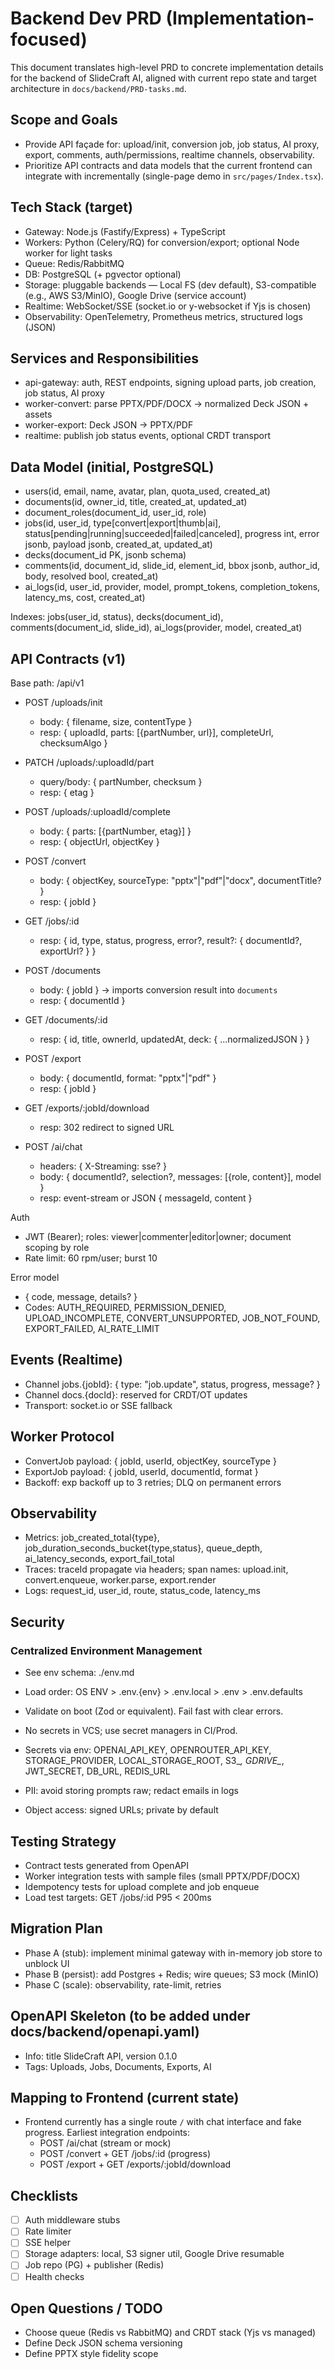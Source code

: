 # Backend Dev PRD (Implementation-focused)

This document translates high-level PRD to concrete implementation details for the backend of SlideCraft AI, aligned with current repo state and target architecture in `docs/backend/PRD-tasks.md`.

## Scope and Goals
- Provide API façade for: upload/init, conversion job, job status, AI proxy, export, comments, auth/permissions, realtime channels, observability.
- Prioritize API contracts and data models that the current frontend can integrate with incrementally (single-page demo in `src/pages/Index.tsx`).

## Tech Stack (target)
- Gateway: Node.js (Fastify/Express) + TypeScript
- Workers: Python (Celery/RQ) for conversion/export; optional Node worker for light tasks
- Queue: Redis/RabbitMQ
- DB: PostgreSQL (+ pgvector optional)
- Storage: pluggable backends — Local FS (dev default), S3-compatible (e.g., AWS S3/MinIO), Google Drive (service account)
- Realtime: WebSocket/SSE (socket.io or y-websocket if Yjs is chosen)
- Observability: OpenTelemetry, Prometheus metrics, structured logs (JSON)

## Services and Responsibilities
- api-gateway: auth, REST endpoints, signing upload parts, job creation, job status, AI proxy
- worker-convert: parse PPTX/PDF/DOCX → normalized Deck JSON + assets
- worker-export: Deck JSON → PPTX/PDF
- realtime: publish job status events, optional CRDT transport

## Data Model (initial, PostgreSQL)
- users(id, email, name, avatar, plan, quota_used, created_at)
- documents(id, owner_id, title, created_at, updated_at)
- document_roles(document_id, user_id, role)
- jobs(id, user_id, type[convert|export|thumb|ai], status[pending|running|succeeded|failed|canceled], progress int, error jsonb, payload jsonb, created_at, updated_at)
- decks(document_id PK, jsonb schema)
- comments(id, document_id, slide_id, element_id, bbox jsonb, author_id, body, resolved bool, created_at)
- ai_logs(id, user_id, provider, model, prompt_tokens, completion_tokens, latency_ms, cost, created_at)

Indexes: jobs(user_id, status), decks(document_id), comments(document_id, slide_id), ai_logs(provider, model, created_at)

## API Contracts (v1)
Base path: /api/v1

- POST /uploads/init
  - body: { filename, size, contentType }
  - resp: { uploadId, parts: [{partNumber, url}], completeUrl, checksumAlgo }
- PATCH /uploads/:uploadId/part
  - query/body: { partNumber, checksum }
  - resp: { etag }
- POST /uploads/:uploadId/complete
  - body: { parts: [{partNumber, etag}] }
  - resp: { objectUrl, objectKey }

- POST /convert
  - body: { objectKey, sourceType: "pptx"|"pdf"|"docx", documentTitle? }
  - resp: { jobId }

- GET /jobs/:id
  - resp: { id, type, status, progress, error?, result?: { documentId?, exportUrl? } }

- POST /documents
  - body: { jobId } -> imports conversion result into `documents`
  - resp: { documentId }

- GET /documents/:id
  - resp: { id, title, ownerId, updatedAt, deck: { ...normalizedJSON } }

- POST /export
  - body: { documentId, format: "pptx"|"pdf" }
  - resp: { jobId }

- GET /exports/:jobId/download
  - resp: 302 redirect to signed URL

- POST /ai/chat
  - headers: { X-Streaming: sse? }
  - body: { documentId?, selection?, messages: [{role, content}], model }
  - resp: event-stream or JSON { messageId, content }

Auth
- JWT (Bearer); roles: viewer|commenter|editor|owner; document scoping by role
- Rate limit: 60 rpm/user; burst 10

Error model
- { code, message, details? }
- Codes: AUTH_REQUIRED, PERMISSION_DENIED, UPLOAD_INCOMPLETE, CONVERT_UNSUPPORTED, JOB_NOT_FOUND, EXPORT_FAILED, AI_RATE_LIMIT

## Events (Realtime)
- Channel jobs.{jobId}: { type: "job.update", status, progress, message? }
- Channel docs.{docId}: reserved for CRDT/OT updates
- Transport: socket.io or SSE fallback

## Worker Protocol
- ConvertJob payload: { jobId, userId, objectKey, sourceType }
- ExportJob payload: { jobId, userId, documentId, format }
- Backoff: exp backoff up to 3 retries; DLQ on permanent errors

## Observability
- Metrics: job_created_total{type}, job_duration_seconds_bucket{type,status}, queue_depth, ai_latency_seconds, export_fail_total
- Traces: traceId propagate via headers; span names: upload.init, convert.enqueue, worker.parse, export.render
- Logs: request_id, user_id, route, status_code, latency_ms

## Security

### Centralized Environment Management
- See env schema: ./env.md
- Load order: OS ENV > .env.{env} > .env.local > .env > .env.defaults
- Validate on boot (Zod or equivalent). Fail fast with clear errors.
- No secrets in VCS; use secret managers in CI/Prod.

- Secrets via env: OPENAI_API_KEY, OPENROUTER_API_KEY, STORAGE_PROVIDER, LOCAL_STORAGE_ROOT, S3_*, GDRIVE_*, JWT_SECRET, DB_URL, REDIS_URL
- PII: avoid storing prompts raw; redact emails in logs
- Object access: signed URLs; private by default

## Testing Strategy
- Contract tests generated from OpenAPI
- Worker integration tests with sample files (small PPTX/PDF/DOCX)
- Idempotency tests for upload complete and job enqueue
- Load test targets: GET /jobs/:id P95 < 200ms

## Migration Plan
- Phase A (stub): implement minimal gateway with in-memory job store to unblock UI
- Phase B (persist): add Postgres + Redis; wire queues; S3 mock (MinIO)
- Phase C (scale): observability, rate-limit, retries

## OpenAPI Skeleton (to be added under docs/backend/openapi.yaml)
- Info: title SlideCraft API, version 0.1.0
- Tags: Uploads, Jobs, Documents, Exports, AI

## Mapping to Frontend (current state)
- Frontend currently has a single route `/` with chat interface and fake progress. Earliest integration endpoints:
  - POST /ai/chat (stream or mock)
  - POST /convert + GET /jobs/:id (progress)
  - POST /export + GET /exports/:jobId/download

## Checklists
- [ ] Auth middleware stubs
- [ ] Rate limiter
- [ ] SSE helper
- [ ] Storage adapters: local, S3 signer util, Google Drive resumable
- [ ] Job repo (PG) + publisher (Redis)
- [ ] Health checks

## Open Questions / TODO
- Choose queue (Redis vs RabbitMQ) and CRDT stack (Yjs vs managed)
- Define Deck JSON schema versioning
- Define PPTX style fidelity scope
